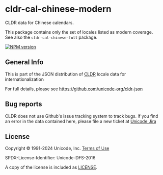 # cldr-cal-chinese-modern

CLDR data for Chinese calendars.

This package contains only the set of locales listed as modern coverage. See also the `cldr-cal-chinese-full` package.


[![NPM version](https://img.shields.io/npm/v/cldr-cal-chinese-modern.svg?style=flat)](https://www.npmjs.org/package/cldr-cal-chinese-modern)

## General Info

This is part of the JSON distribution of [CLDR](https://cldr.unicode.org/)
locale data for internationalization

For full details, please see <https://github.com/unicode-org/cldr-json>

## Bug reports

CLDR does not use Github's issue tracking system to track bugs.  If you find an error in
the data contained here, please file a new ticket at [Unicode Jira](https://unicode-org.atlassian.net/projects/CLDR/issues)

## License

Copyright © 1991-2024 Unicode, Inc.
[Terms of Use](http://www.unicode.org/copyright.html)

SPDX-License-Identifier: Unicode-DFS-2016

A copy of the license is included as [LICENSE](./LICENSE).
